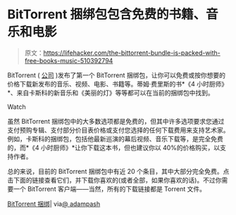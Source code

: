 # BitTorrent 捆绑包包含免费的书籍、音乐和电影

> 原文：<https://lifehacker.com/the-bittorrent-bundle-is-packed-with-free-books-music-510392794>

BitTorrent ( [公司](http://www.bittorrent.com/) )发布了第一个 BitTorrent 捆绑包，让你可以免费或按你想要的价格下载新发布的音乐、视频、电影、书籍等。蒂姆·费里斯的书*《4 小时厨师》*、来自卡斯科的新音乐和《美丽的灯》等等都可以在当前的捆绑包中找到。

Watch

虽然 BitTorrent 捆绑包中的大多数选项都是免费的，但其中许多选项要求您通过支付预购专辑、支付部分价目表价格或支付您选择的任何下载费用来支持艺术家。例如，卡斯科的捆绑包，包括他最新巡演的幕后视频、音乐下载等，是完全免费的，而*《4 小时厨师》*让你下载这本书，但也建议你以 40%的价格购买，以支持作者。

总的来说，目前的 BitTorrent 捆绑包中有近 20 个条目，其中大部分完全免费。点击下面的链接查看它们，并下载你喜欢的(或者全部，如果你喜欢的话)。不过你需要一个 BitTorrent 客户端——当然，所有的下载链接都是 Torrent 文件。

[BitTorrent 捆绑](http://bundles.bittorrent.com/)| via[@ adampash](http://twitter.com/adampash)